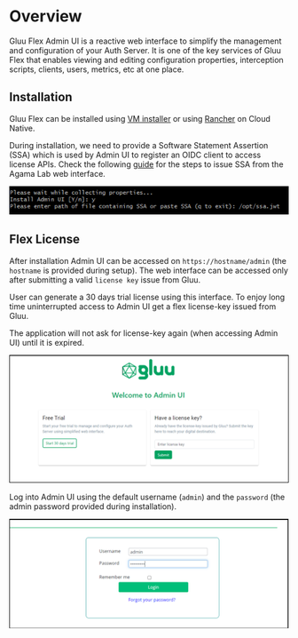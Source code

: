 # Overview

Gluu Flex Admin UI is a reactive web interface to simplify the management and configuration of your Auth Server. It is one of the key services of Gluu Flex that enables viewing and editing configuration properties, interception scripts, clients, users, metrics, etc at one place.

## Installation

Gluu Flex can be installed using [VM installer](../../install/vm-install/vm-requirements.md) or using [Rancher](../recipes/getting-started-rancher.md) on Cloud Native.

During installation, we need to provide a Software Statement Assertion (SSA) which is used by Admin UI to register an OIDC client to access license APIs. Check the following [guide](../../install/software-statements/ssa.md) for the steps to issue SSA from the Agama Lab web interface.

![image](../../assets/admin-ui/install-ssa.png)

## Flex License

After installation Admin UI can be accessed on `https://hostname/admin` (the `hostname` is provided during setup). The web interface can be accessed only after submitting a valid `license key` issue from Gluu.

User can generate a 30 days trial license using this interface. To enjoy long time uninterrupted access to Admin UI get a flex license-key issued from Gluu.     

The application will not ask for license-key again (when accessing Admin UI) until it is expired.

![image](../../assets/admin-ui/license-key-submit.png)

Log into Admin UI using the default username (`admin`) and the `password` (the admin password provided during installation).

![image](../../assets/admin-ui/login-page.png)



